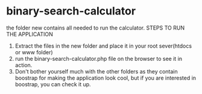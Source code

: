 # binary-search-calculator
the folder new contains all needed to run the calculator.
STEPS TO RUN THE APPLICATION
1. Extract the files in the new folder and place it in your root sever(htdocs or www folder)
2. run the binary-search-calculator.php file on the browser to see it in action.
3. Don't bother yourself much with the other folders as they contain boostrap for making the application look cool, but if you are interested in boostrap, you can check it up.
